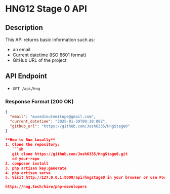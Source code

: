 # HNG12 Stage 0 API

## Description
This API returns basic information such as:
- an email
- Current datetime (ISO 8601 format)
- GitHub URL of the project

## API Endpoint
- `GET /api/hng`

### Response Format (200 OK)
```json
{
  "email": "musedikutemitope@gmail.com",
  "current_datetime": "2025-01-30T09:30:00Z",
  "github_url": "https://github.com/Josh6335/HngStage0"
}

**How to Run Locally**
1. Clone the repository:
   ```sh
   git clone https://github.com/Josh6335/HngStage0.git
   cd your-repo
2. composer install
3. php artisan key:generate
4. php artisan serve
5. Visit http://127.0.0.1:8000/api/hngstage0 in your browser or use Postman.

https://hng.tech/hire/php-developers
